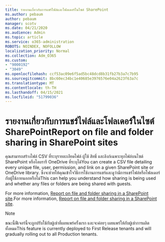 ```yaml
---
title: รายงานเกี่ยวกับการแชร์ไฟล์และโฟลเดอร์ในไซต์ SharePoint
ms.author: pebaum
author: pebaum
manager: scotv
ms.date: 04/21/2020
ms.audience: Admin
ms.topic: article
ms.service: o365-administration
ROBOTS: NOINDEX, NOFOLLOW
localization_priority: Normal
ms.collection: Adm_O365
ms.custom:
- "9000192"
- "3049"
ms.openlocfilehash: ccf53ac09e6f5ad5bc48dcd8b31fb27b3a7c7b95
ms.sourcegitcommit: 8bc60ec34bc1e40685e3976576e04a2623f63a7c
ms.translationtype: MT
ms.contentlocale: th-TH
ms.lasthandoff: 04/15/2021
ms.locfileid: "51799036"
---
```

# <a name="report-on-file-and-folder-sharing-in-sharepoint-sites"></a><span data-ttu-id="866aa-102">รายงานเกี่ยวกับการแชร์ไฟล์และโฟลเดอร์ในไซต์ SharePoint</span><span class="sxs-lookup"><span data-stu-id="866aa-102">Report on file and folder sharing in SharePoint sites</span></span>

<span data-ttu-id="866aa-103">คุณสามารถสร้างไฟล์ CSV ที่ระบุรายละเอียดไฟล์ ผู้ใช้ สิทธิ์ และลิงก์เฉพาะทุกไฟล์บนไซต์ SharePoint หรือไลบรารี OneDrive ที่ระบุได้</span><span class="sxs-lookup"><span data-stu-id="866aa-103">You can create a CSV file detailing every unique file, user, permission, and link on a given SharePoint site or OneDrive library.</span></span> <span data-ttu-id="866aa-104">ซึ่งจะช่วยให้คุณเข้าใจวิธีการใช้งานการแชร์และดูว่ามีการแชร์ไฟล์หรือโฟลเดอร์กับผู้ใช้ภายนอกหรือไม่</span><span class="sxs-lookup"><span data-stu-id="866aa-104">This can help you understand how sharing is being used and whether any files or folders are being shared with guests.</span></span>

<span data-ttu-id="866aa-105">For more information, [Report on file and folder sharing in a SharePoint site](https://docs.microsoft.com/sharepoint/sharing-reports).</span><span class="sxs-lookup"><span data-stu-id="866aa-105">For more information, [Report on file and folder sharing in a SharePoint site](https://docs.microsoft.com/sharepoint/sharing-reports).</span></span>

> [!NOTE]
> <span data-ttu-id="866aa-106">ขณะนี้ฟีเจอร์นี้จะถูกปรับใช้กับผู้เช่าที่เผยแพร่ครั้งแรก และจะค่อยๆ เผยแพร่ให้กับผู้เช่าการผลิตทั้งหมด</span><span class="sxs-lookup"><span data-stu-id="866aa-106">This feature is currently deployed to First Release tenants and will gradually rolling out to all Production tenants.</span></span>